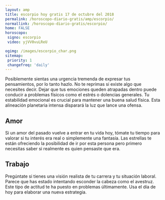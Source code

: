 ```yaml
---
layout: amp
title: escorpio hoy gratis 17 de octubre del 2018 
permalink: /horoscopo-diario-gratis/amp/escorpio/
normallink: /horoscopo-diario-gratis/escorpio/
home: FALSE
horoscopo:
 signo: escorpio
 video: yjVV0vuLReU

ogimg: /images/escorpio_char.png
sitemap:
 priority: 1
 changefreq: 'daily'
---
```



Posiblemente sientas una urgencia tremenda de expresar tus pensamientos, por lo tanto hazlo. No te reprimas si existe algo que necesites decir. Dejar que tus emociones queden atrapadas dentro puede conducir a problemas físicos como el estrés o dolencias generales. Tu estabilidad emocional es crucial para mantener una buena salud física. Esta alineación planetaria intensa disparará la luz que lance una ofensa.

## Amor

Si un amor del pasado vuelve a entrar en tu vida hoy, tómate tu tiempo para valorar si tu interés era real o simplemente una fantasía. Las estrellas te están ofreciendo la posibilidad de ir por esta persona pero primero necesitas saber si realmente es quien pensaste que era.

## Trabajo

Pregúntate si tienes una visión realista de tu carrera y tu situación laboral. Parece que has estado intentando esconder la cabeza como el avestruz. Este tipo de actitud te ha puesto en problemas últimamente. Usa el día de hoy para elaborar una nueva estrategia.